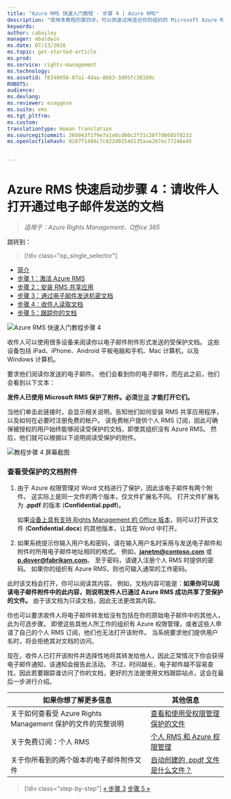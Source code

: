 ```yaml
---
title: "Azure RMS 快速入门教程 - 步骤 4 | Azure RMS"
description: "使用本教程的第四步，可以快速试用适合你的组织的 Microsoft Azure Rights Management，只需执行 5 个步骤，所需时间不到 15 分钟。"
keywords: 
author: cabailey
manager: mbaldwin
ms.date: 07/13/2016
ms.topic: get-started-article
ms.prod: 
ms.service: rights-management
ms.technology: 
ms.assetid: f8340056-87a1-4daa-8b63-3d95fc381b9c
ROBOTS: 
audience: 
ms.devlang: 
ms.reviewer: esaggese
ms.suite: ems
ms.tgt_pltfrm: 
ms.custom: 
translationtype: Human Translation
ms.sourcegitcommit: 26b043f1f9e7a1e0cd00c2f31c28f7d6685f0232
ms.openlocfilehash: 0287f1408c7cd22d0254d135aaa267ec77246e45


---
```



# Azure RMS 快速启动步骤 4：请收件人打开通过电子邮件发送的文档

>*适用于：Azure Rights Management、Office 365*


跳转到： 
> [!div class="op_single_selector"]
- [简介](quick-start-tutorial.md)
- [步骤 1：激活 Azure RMS](tutorial-step1.md)
- [步骤 2：安装 RMS 共享应用](tutorial-step2.md)
- [步骤 3：通过电子邮件发送机密文档](tutorial-step3.md)
- [步骤 4：收件人读取文档](tutorial-step4.md)
- [步骤 5：跟踪你的文档](tutorial-step5.md)


![Azure RMS 快速入门教程步骤 4](../media/AzRMS_QuickStartSteps4.PNG)

收件人可以使用很多设备来阅读你以电子邮件附件形式发送的受保护文档。 这些设备包括 iPad、iPhone、Android 平板电脑和手机、Mac 计算机，以及 Windows 计算机。

要求他们阅读你发送的电子邮件。 他们会看到你的电子邮件，而在此之前，他们会看到以下文本：

**发件人已使用 Microsoft RMS 保护了附件。必须**[登录](http://aka.ms/rms)
      **才能打开它们。**

当他们单击此链接时，会显示相关说明，告知他们如何安装 RMS 共享应用程序，以及如何在必要时注册免费的帐户。 该免费帐户提供个人 RMS 订阅，因此可确保被授权的用户始终能够阅读受保护的文档，即使其组织没有 Azure RMS。 然后，他们就可以根据以下说明阅读受保护的附件。

![教程步骤 4 屏幕截图](../media/AzRMS_Tutorial_4_Screenshots.png)

### 查看受保护的文档附件

1.  由于 Azure 权限管理对 Word 文档进行了保护，因此该电子邮件有两个附件。 这实际上是同一文件的两个版本，仅文件扩展名不同。 打开文件扩展名为 **.ppdf** 的版本 (**Confidential.ppdf**)。

    如果[设备上具有支持 Rights Management 的 Office 版本](https://technet.microsoft.com/library/dn655136.aspx)，则可以打开该文件 (**Confidential.docx**) 的其他版本，让其在 Word 中打开。

2.  如果系统提示你输入用户名和密码，请在输入用户名时采用与发送电子邮件和附件时所用电子邮件地址相同的格式。 例如，**janetm@contoso.com** 或 **p.dover@fabrikam.com**。 至于密码，请键入注册个人 RMS 时提供的密码。 如果你的组织有 Azure RMS，则也可输入通常的工作密码。

此时该文档会打开，你可以阅读其内容。 例如，文档内容可能是：**如果你可以阅读电子邮件附件中的此内容，则说明发件人已通过 Azure RMS 成功共享了受保护的文件。** 由于该文档为只读文档，因此无法更改其内容。

你也可以要求收件人将电子邮件转发给没有包括在你的原始电子邮件中的其他人，此为可选步骤。 即使这些其他人所工作的组织有 Azure 权限管理，或者这些人申请了自己的个人 RMS 订阅，他们也无法打开该附件。 当系统要求他们提供用户名时，将会拒绝其对文档的访问。

现在，收件人已打开该附件并选择性地将其转发给他人，因此正常情况下你会获得电子邮件通知，该通知会报告此活动。 不过，时间越长，电子邮件越不容易查找，因此若要跟踪谁访问了你的文档，更好的方法是使用文档跟踪站点，这会在最后一步进行介绍。

|如果你想了解更多信息|其他信息|
|--------------------------------|--------------------------|
|关于如何查看受 Azure Rights Management 保护的文件的完整说明|[查看和使用受权限管理保护的文件](../rms-client/sharing-app-view-use-files.md)|
|关于免费订阅：个人 RMS|[个人 RMS 和 Azure 权限管理](../understand-explore/rms-for-individuals.md)|
|关于你所看到的两个版本的电子邮件附件文件|[自动创建的 .ppdf 文件是什么文件？](../rms-client/sharing-app-dialog-box.md#what-s-the-ppdf-file-that-s-automatically-created)|


>[!div class="step-by-step"]
[« 步骤 3](tutorial-step3.md)
[步骤 5 »](tutorial-step5.md)


<!--HONumber=Aug16_HO4-->



